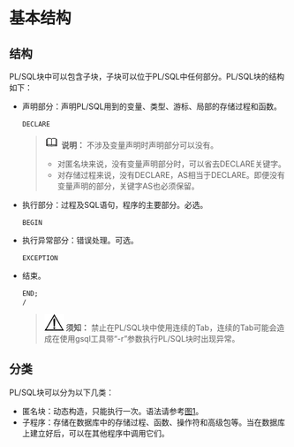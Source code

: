 # 基本结构<a name="ZH-CN_TOPIC_0245374607"></a>

## 结构<a name="zh-cn_topic_0237122217_zh-cn_topic_0059778559_s764fc3b756ed40e6a5ad9af5559feafa"></a>

PL/SQL块中可以包含子块，子块可以位于PL/SQL中任何部分。PL/SQL块的结构如下：

-   声明部分：声明PL/SQL用到的变量、类型、游标、局部的存储过程和函数。

    ```
    DECLARE
    ```

    >![](public_sys-resources/icon-note.png) **说明：**
    >不涉及变量声明时声明部分可以没有。
    >-   对匿名块来说，没有变量声明部分时，可以省去DECLARE关键字。
    >-   对存储过程来说，没有DECLARE，AS相当于DECLARE。即便没有变量声明的部分，关键字AS也必须保留。

-   执行部分：过程及SQL语句，程序的主要部分。必选。

    ```
    BEGIN
    ```

-   执行异常部分：错误处理。可选。

    ```
    EXCEPTION
    ```

-   结束。

    ```
    END;
    /
    ```

    >![](public_sys-resources/icon-notice.png) **须知：**
    >禁止在PL/SQL块中使用连续的Tab，连续的Tab可能会造成在使用gsql工具带“-r”参数执行PL/SQL块时出现异常。


## 分类<a name="zh-cn_topic_0237122217_zh-cn_topic_0059778559_se3799278381c4fcc9654d957d2f87ba0"></a>

PL/SQL块可以分为以下几类：

-   匿名块：动态构造，只能执行一次。语法请参考[图1](匿名块.md#zh-cn_topic_0237122218_zh-cn_topic_0059779171_f19ed9f384e0646f29744951d7eec8c3b)。
-   子程序：存储在数据库中的存储过程、函数、操作符和高级包等。当在数据库上建立好后，可以在其他程序中调用它们。
